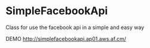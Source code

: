 SimpleFacebookApi
=================

Class for use the facebook api in a simple and easy way


DEMO 
http://simplefacebookapi.ap01.aws.af.cm/
